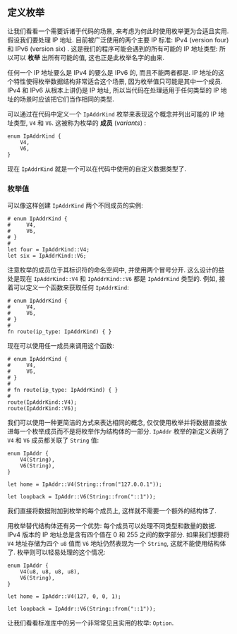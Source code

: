 ## 定义枚举

让我们看看一个需要诉诸于代码的场景, 来考虑为何此时使用枚举更为合适且实用. 假设我们要处理 IP 地址. 目前被广泛使用的两个主要 IP 标准: IPv4 (version four) 和 IPv6 (version six) . 这是我们的程序可能会遇到的所有可能的 IP 地址类型: 所以可以 **枚举** 出所有可能的值, 这也正是此枚举名字的由来.

任何一个 IP 地址要么是 IPv4 的要么是 IPv6 的, 而且不能两者都是. IP 地址的这个特性使得枚举数据结构非常适合这个场景, 因为枚举值只可能是其中一个成员. IPv4 和 IPv6 从根本上讲仍是 IP 地址, 所以当代码在处理适用于任何类型的 IP 地址的场景时应该把它们当作相同的类型.

可以通过在代码中定义一个 `IpAddrKind` 枚举来表现这个概念并列出可能的 IP 地址类型, `V4` 和 `V6`. 这被称为枚举的 **成员** (*variants*) :

```vk
enum IpAddrKind {
    V4,
    V6,
}
```

现在 `IpAddrKind` 就是一个可以在代码中使用的自定义数据类型了.

### 枚举值

可以像这样创建 `IpAddrKind` 两个不同成员的实例:

```vk
# enum IpAddrKind {
#     V4,
#     V6,
# }
#
let four = IpAddrKind::V4;
let six = IpAddrKind::V6;
```

注意枚举的成员位于其标识符的命名空间中, 并使用两个冒号分开. 这么设计的益处是现在 `IpAddrKind::V4` 和 `IpAddrKind::V6` 都是 `IpAddrKind` 类型的. 例如, 接着可以定义一个函数来获取任何 `IpAddrKind`:

```vk
# enum IpAddrKind {
#     V4,
#     V6,
# }
#
fn route(ip_type: IpAddrKind) { }
```

现在可以使用任一成员来调用这个函数:

```vk
# enum IpAddrKind {
#     V4,
#     V6,
# }
#
# fn route(ip_type: IpAddrKind) { }
#
route(IpAddrKind::V4);
route(IpAddrKind::V6);
```

我们可以使用一种更简洁的方式来表达相同的概念, 仅仅使用枚举并将数据直接放进每一个枚举成员而不是将枚举作为结构体的一部分. `IpAddr` 枚举的新定义表明了 `V4` 和 `V6` 成员都关联了 `String` 值:

```vk
enum IpAddr {
    V4(String),
    V6(String),
}

let home = IpAddr::V4(String::from("127.0.0.1"));

let loopback = IpAddr::V6(String::from("::1"));
```

我们直接将数据附加到枚举的每个成员上, 这样就不需要一个额外的结构体了.

用枚举替代结构体还有另一个优势: 每个成员可以处理不同类型和数量的数据. IPv4 版本的 IP 地址总是含有四个值在 0 和 255 之间的数字部分. 如果我们想要将 `V4` 地址存储为四个 `u8` 值而 `V6` 地址仍然表现为一个 `String`, 这就不能使用结构体了. 枚举则可以轻易处理的这个情况:

```vk
enum IpAddr {
    V4(u8, u8, u8, u8),
    V6(String),
}

let home = IpAddr::V4(127, 0, 0, 1);

let loopback = IpAddr::V6(String::from("::1"));
```


让我们看看标准库中的另一个非常常见且实用的枚举: `Option`.
